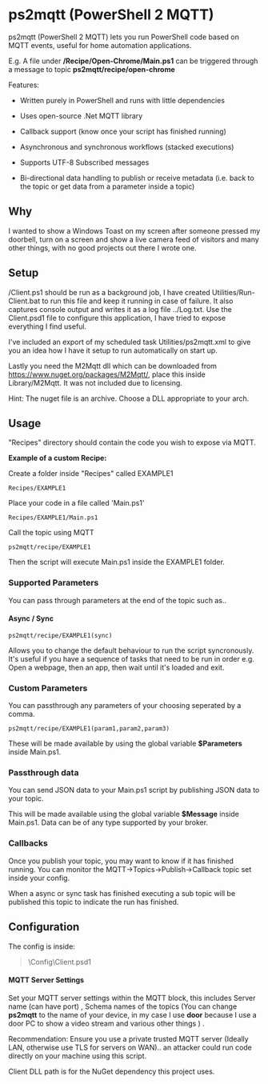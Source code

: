 
  

# ps2mqtt (PowerShell 2 MQTT)

  

ps2mqtt (PowerShell 2 MQTT) lets you run PowerShell code based on MQTT events, useful for home automation applications.

  
E.g. A  file under **/Recipe/Open-Chrome/Main.ps1** can be triggered through a message to topic **ps2mqtt/recipe/open-chrome**

  

Features:

* Written purely in PowerShell and runs with little dependencies  

* Uses open-source .Net MQTT library

* Callback support (know once your script has finished running)

* Asynchronous and synchronous workflows (stacked executions)

* Supports UTF-8 Subscribed messages

* Bi-directional data handling to publish or receive metadata (i.e. back to the topic or get data from a parameter inside a topic)

  

## Why
 
  I wanted to show a Windows Toast on my screen after someone pressed my doorbell, turn on a screen and show a live camera feed of visitors and many other things, with no good projects out there I wrote one.
  
  
## Setup

/Client.ps1 should be run as a background job, I have created Utilities/Run-Client.bat to run this file and keep it running in case of failure. It also captures console output and writes it as a log file ../Log.txt. Use the Client.psd1 file to configure this application, I have tried to expose everything I find useful.

I've included an export of my scheduled task Utilities/ps2mqtt.xml to give you an idea how I have it setup to run automatically on start up.

Lastly you need the M2Mqtt dll which can be downloaded from https://www.nuget.org/packages/M2Mqtt/, place this inside Library/M2Mqtt. It was not included due to licensing. 

Hint: The nuget file is an archive. Choose a DLL appropriate to your arch.

## Usage

"Recipes" directory should contain the code you wish to expose via MQTT. 

**Example of a custom Recipe:**
 

Create a folder inside "Recipes" called EXAMPLE1

  

    Recipes/EXAMPLE1

  

Place your code in a file called 'Main.ps1'
  

    Recipes/EXAMPLE1/Main.ps1

  

Call the topic using MQTT

    ps2mqtt/recipe/EXAMPLE1

Then the script will execute Main.ps1 inside the EXAMPLE1 folder.

### Supported Parameters
You can pass through parameters at the end of the topic such as..

#### Async / Sync

    ps2mqtt/recipe/EXAMPLE1(sync)

Allows you to change the default behaviour to run the script syncronously. It's useful if you have a sequence of tasks that need to be run in order e.g. Open a webpage, then an app, then wait until it's loaded and exit.

### Custom Parameters

You can passthrough any parameters of your choosing seperated by a comma.

    ps2mqtt/recipe/EXAMPLE1(param1,param2,param3)

These will be made available by using the global variable **$Parameters** inside Main.ps1.

### Passthrough data

You can send JSON data to your Main.ps1 script by publishing JSON data to your topic.

This will be made available using the global variable **$Message** inside Main.ps1. Data can be of any type supported by your broker.

###  Callbacks

Once you publish your topic, you may want to know if it has finished running. You can monitor the MQTT->Topics->Publish->Callback topic set inside your config.

When a async or sync task has finished executing a sub topic will be published this topic to indicate the run has finished. 



## Configuration

  
The config is inside:
> \Config\Client.psd1  

#### MQTT Server Settings

Set your MQTT server settings within the MQTT block, this includes Server name (can have port) , Schema names of the topics (You can change **ps2mqtt** to the name of your device, in my case I use **door**  because I use a door PC to show a video stream and various other things ) .


Recommendation: Ensure you use a private trusted MQTT server (Ideally LAN, otherwise use TLS for servers on WAN).. an attacker could run code directly on your machine using this script. 

  

Client DLL path is for the NuGet dependency this project uses.

  
